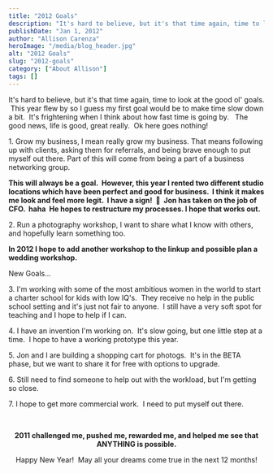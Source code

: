 ```yaml
---
title: "2012 Goals"
description: "It's hard to believe, but it's that time again, time to look at the good ole goals.  This year flew..."
publishDate: "Jan 1, 2012"
author: "Allison Carenza"
heroImage: "/media/blog_header.jpg"
alt: "2012 Goals"
slug: "2012-goals"
category: ["About Allison"]
tags: []
---
```


<p>It&apos;s hard to believe, but it&apos;s that time again, time to look at the good ol&apos; goals.  This year flew by so I guess my first goal would be to make time slow down a bit.  It&apos;s frightening when I think about how fast time is going by.   The good news, life is good, great really.  Ok here goes nothing!</p>
<p>1. Grow my business, I mean really grow my business. That means following up with clients, asking them for referrals, and being brave enough to put myself out there. Part of this will come from being a part of a business networking group.<strong>  </strong></p>
<p><strong>This will always be a goal.  However, this year I rented two different studio locations which have been perfect and good for business.  I think it makes me look and feel more legit.  I have a sign!  🙂  Jon has taken on the job of CFO.  haha  He hopes to restructure my processes. I hope that works out.  </strong></p>
<p>2. Run a photography workshop, I want to share what I know with others, and hopefully learn something too.</p>
<p><strong>In 2012 I hope to add another workshop to the linkup and possible plan a wedding workshop.</strong></p>
<p>New Goals...</p>
<p>3. I&apos;m working with some of the most ambitious women in the world to start a charter school for kids with low IQ&apos;s.  They receive no help in the public school setting and it&apos;s just not fair to anyone.  I still have a very soft spot for teaching and I hope to help if I can.</p>
<p>4. I have an invention I&apos;m working on.  It&apos;s slow going, but one little step at a time.  I hope to have a working prototype this year.</p>
<p>5. Jon and I are building a shopping cart for photogs.  It&apos;s in the BETA phase, but we want to share it for free with options to upgrade.</p>
<p>6. Still need to find someone to help out with the workload, but I&apos;m getting so close.</p>
<p>7. I hope to get more commercial work.  I need to put myself out there.</p>
<p>&nbsp;</p>
<p style="text-align: center;"><strong>2011 challenged me, pushed me, rewarded me, and helped me see that ANYTHING is possible.</strong></p>
<p style="text-align: center;">Happy New Year!  May all your dreams come true in the next 12 months!</p>

